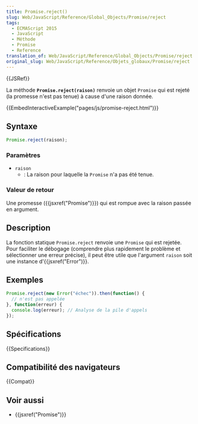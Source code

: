 ```yaml
---
title: Promise.reject()
slug: Web/JavaScript/Reference/Global_Objects/Promise/reject
tags:
  - ECMAScript 2015
  - JavaScript
  - Méthode
  - Promise
  - Reference
translation_of: Web/JavaScript/Reference/Global_Objects/Promise/reject
original_slug: Web/JavaScript/Reference/Objets_globaux/Promise/reject
---
```


{{JSRef}}

La méthode **`Promise.reject(raison)`** renvoie un objet `Promise` qui est rejeté (la promesse n'est pas tenue) à cause d'une raison donnée.

{{EmbedInteractiveExample("pages/js/promise-reject.html")}}

## Syntaxe

```js
Promise.reject(raison);
```

### Paramètres

- `raison`
  - : La raison pour laquelle la `Promise` n'a pas été tenue.

### Valeur de retour

Une promesse ({{jsxref("Promise")}}) qui est rompue avec la raison passée en argument.

## Description

La fonction statique `Promise.reject` renvoie une `Promise` qui est rejetée. Pour faciliter le débogage (comprendre plus rapidement le problème et sélectionner une erreur précise), il peut être utile que l'argument `raison` soit une instance d'{{jsxref("Error")}}.

## Exemples

```js
Promise.reject(new Error("échec")).then(function() {
  // n'est pas appelée
}, function(erreur) {
  console.log(erreur); // Analyse de la pile d'appels
});
```

## Spécifications

{{Specifications}}

## Compatibilité des navigateurs

{{Compat}}

## Voir aussi

- {{jsxref("Promise")}}
